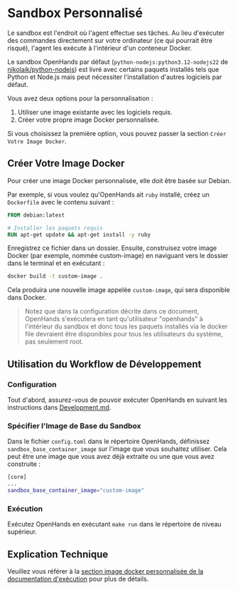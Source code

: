 

# Sandbox Personnalisé

Le sandbox est l'endroit où l'agent effectue ses tâches. Au lieu d'exécuter des commandes directement sur votre ordinateur (ce qui pourrait être risqué), l'agent les exécute à l'intérieur d'un conteneur Docker.

Le sandbox OpenHands par défaut (`python-nodejs:python3.12-nodejs22` de [nikolaik/python-nodejs](https://hub.docker.com/r/nikolaik/python-nodejs)) est livré avec certains paquets installés tels que Python et Node.js mais peut nécessiter l'installation d'autres logiciels par défaut.

Vous avez deux options pour la personnalisation :

1. Utiliser une image existante avec les logiciels requis.
2. Créer votre propre image Docker personnalisée.

Si vous choisissez la première option, vous pouvez passer la section `Créer Votre Image Docker`.

## Créer Votre Image Docker

Pour créer une image Docker personnalisée, elle doit être basée sur Debian.

Par exemple, si vous voulez qu'OpenHands ait `ruby` installé, créez un `Dockerfile` avec le contenu suivant :

```dockerfile
FROM debian:latest

# Installer les paquets requis
RUN apt-get update && apt-get install -y ruby
```

Enregistrez ce fichier dans un dossier. Ensuite, construisez votre image Docker (par exemple, nommée custom-image) en naviguant vers le dossier dans le terminal et en exécutant :

```bash
docker build -t custom-image .
```

Cela produira une nouvelle image appelée `custom-image`, qui sera disponible dans Docker.

> Notez que dans la configuration décrite dans ce document, OpenHands s'exécutera en tant qu'utilisateur "openhands" à l'intérieur du sandbox et donc tous les paquets installés via le docker file devraient être disponibles pour tous les utilisateurs du système, pas seulement root.

## Utilisation du Workflow de Développement

### Configuration

Tout d'abord, assurez-vous de pouvoir exécuter OpenHands en suivant les instructions dans [Development.md](https://github.com/All-Hands-AI/OpenHands/blob/main/Development.md).

### Spécifier l'Image de Base du Sandbox

Dans le fichier `config.toml` dans le répertoire OpenHands, définissez `sandbox_base_container_image` sur l'image que vous souhaitez utiliser. Cela peut être une image que vous avez déjà extraite ou une que vous avez construite :

```bash
[core]
...
sandbox_base_container_image="custom-image"
```

### Exécution

Exécutez OpenHands en exécutant ```make run``` dans le répertoire de niveau supérieur.

## Explication Technique

Veuillez vous référer à la [section image docker personnalisée de la documentation d'exécution](https://docs.all-hands.dev/modules/usage/architecture/runtime#advanced-how-openhands-builds-and-maintains-od-runtime-images) pour plus de détails.
